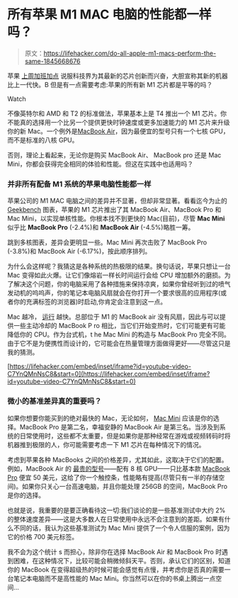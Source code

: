 # 所有苹果 M1 MAC 电脑的性能都一样吗？

> 原文：<https://lifehacker.com/do-all-apple-m1-macs-perform-the-same-1845668676>

苹果 [上周加班加点](https://lifehacker.com/all-the-changes-apple-didnt-share-at-todays-m1-event-1845634030) 说服科技界为其最新的芯片创新而兴奋，大胆宣称其新的机器比上一代快。B 但是有一点需要考虑:苹果的所有新 M1 芯片都是平等的吗？

Watch

不像英特尔和 AMD 和 T2 的标准做法，苹果基本上是 T4 推出一个 M1 芯片。你不能真的选择用一个比另一个提供更快时钟速度或更多加速能力的 M1 芯片来升级你的新 Mac。一个例外是[MacBook Air](https://www.apple.com/shop/buy-mac/macbook-air)，因为最便宜的型号只有一个七核 GPU，而不是标准的八核 GPU。

否则，理论上看起来，无论你是购买 MacBook Air、 MacBook pro 还是 Mac Mini，你都会获得完全相同的体验和性能。但这在实践中也适用吗？

### 并非所有配备 M1 系统的苹果电脑性能都一样

苹果公司的 M1 MAC 电脑之间的差异并不显著，但却非常显著。看看迄今为止的 [Geekbench](https://browser.geekbench.com/mac-benchmarks) 图表，苹果的 M1 芯片推出了其 MacBook Air、MacBook Pro 和 Mac Mini，以实现单核性能。你根本找不到更快的 Mac(目前)，尽管 **Mac Mini** 似乎比 **MacBook Pro** (-2.4%)和 **MacBook Air** (-4.5%)略胜一筹。

跳到多核图表，差异会更明显一些。Mac Mini 再次击败了 MacBook Pro (-3.8%)和 MacBook Air (-6.17%)，按此顺序排列。

为什么会这样呢？我猜这是各种系统的热极限的结果。换句话说，苹果只想让一台 Mac 变得如此火爆。让它们像熔岩一样长时间运行会给 CPU 增加额外的磨损。为了解决这个问题，你的电脑采用了各种措施来保持凉爽，如果你曾经听到过的喷气发动机的呜呜声，你的笔记本电脑风扇就会在你打开一个要求很高的应用程序(或者你的充满标签的浏览器)时启动,你肯定会注意到这一点。

Mac 越冷， [运行](https://9to5mac.com/2020/06/21/video-tests-macbook-air-thermal-and-cpu-performance-with-improved-cooling-design/) 越快。总部位于 M1 的 MacBook air 没有风扇，因此与可以提供一些主动冷却的 MacBook P ro 相比，当它们开始变热时，它们可能更有可能降低你的 CPU。作为台式机，t he Mac Mini 的构造与 MacBook Pro 完全不同。由于它不是为便携性而设计的，它可能会在热量管理方面做得更好——尽管这只是我的猜测。

 [https://lifehacker.com/embed/inset/iframe?id=youtube-video-C7YnQMnNsC8&start=0](https://lifehacker.com/embed/inset/iframe?id=youtube-video-C7YnQMnNsC8&start=0) 

### 微小的基准差异真的重要吗？

如果你想要你能买到的绝对最快的 Mac，无论如何， [Mac Mini](https://www.apple.com/shop/buy-mac/mac-mini) 应该是你的选择。MacBook Pro 是第二名，幸福安静的 MacBook Air 是第三名。当涉及到系统的日常使用时，这些都不太重要，但是如果你是那种经常在游戏或视频转码时将机器推到极限的人，你可能需要考虑一下 M1 芯片在每种情况下的情况。

考虑到苹果各种 MacBooks 之间的价格差异，尤其如此，这取决于它们的配置。例如，MacBook Air 的 [最贵的型号](https://www.apple.com/shop/buy-mac/macbook-air)——配有 8 核 GPU——只比基本款 [MacBook Pro](https://www.apple.com/shop/buy-mac/macbook-pro/13-inch) 便宜 50 美元，这给了你一个触控条，性能略有提高(尽管只有一半的存储空间)。如果你只关心一台高速电脑，并且你能处理 256GB 的空间，MacBook Pro 是你的选择。

也就是说，我重要的是要正确看待这一切:我们谈论的是一些基准测试中大约 2%的整体速度差异——这是大多数人在日常使用中永远不会注意到的差距。如果有什么不同的话，我认为这些基准测试为 Mac Mini 提供了一个令人信服的案例，因为它的价格 700 美元标签。

我不会为这个统计 s 而担心，除非你在选择 MacBook Air 和 MacBook Pro 时遇到困难，在这种情况下，比较可能会稍微倾斜天平。否则，承认它们的区别，知道你的 MacBook 在变得超级热的时候可能会感觉有点慢，并考虑你是否真的需要一台笔记本电脑而不是高性能的 Mac Mini。你当然可以在你的书桌上腾出一点空间...